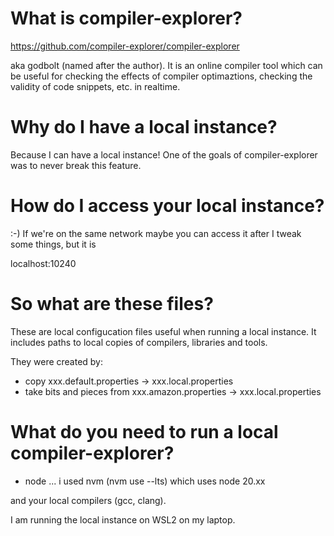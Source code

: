 # What is compiler-explorer?

https://github.com/compiler-explorer/compiler-explorer

aka godbolt (named after the author). It is an online compiler tool which can 
be useful for checking the effects of compiler optimaztions, checking the validity
of code snippets, etc. in realtime.

# Why do I have a local instance?

Because I can have a local instance! One of the goals of compiler-explorer was to
never break this feature.

# How do I access your local instance?

:-) If we're on the same network maybe you can access it after I tweak some things,
but it is

localhost:10240

# So what are these files?

These are local configucation files useful when running a local instance. It includes
paths to local copies of compilers, libraries and tools.

They were created by:
- copy xxx.default.properties -> xxx.local.properties
- take bits and pieces from xxx.amazon.properties -> xxx.local.properties

# What do you need to run a local compiler-explorer?

- node ... i used nvm (nvm use --lts) which uses node 20.xx

and your local compilers (gcc, clang).

I am running the local instance on WSL2 on my laptop.

